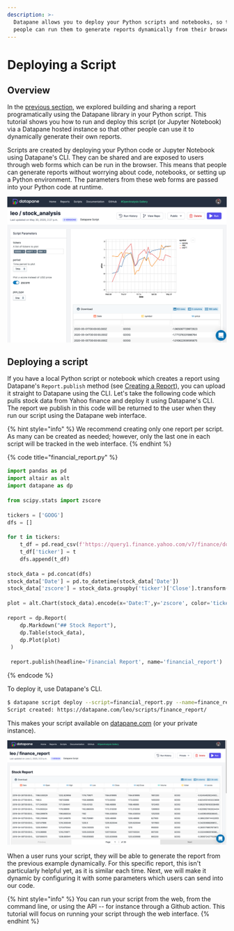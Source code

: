 ```yaml
---
description: >-
  Datapane allows you to deploy your Python scripts and notebooks, so that other
  people can run them to generate reports dynamically from their browser
---
```


# Deploying a Script

## Overview

In the [previous section](tut-creating-a-report.md), we explored building and sharing a report programatically using the Datapane library in your Python script. This tutorial shows you how to run and deploy this script \(or Jupyter Notebook\) via a Datapane hosted instance so that other people can use it to dynamically generate their own reports. 

Scripts are created by deploying your Python code or Jupyter Notebook using Datapane's CLI. They can be shared and are exposed to users through web forms which can be run in the browser. This means that people can generate reports without worrying about code, notebooks, or setting up a Python environment. The parameters from these web forms are passed into your Python code at runtime.

![](../.gitbook/assets/screenshot-2020-06-01-at-19.45.18.png)

## Deploying a script

If you have a local Python script or notebook which creates a report using Datapane's `Report.publish` method \(see [Creating a Report](tut-creating-a-report.md)\), you can upload it straight to Datapane using the CLI. Let's take the following code which pulls stock data from Yahoo finance and deploy it using Datapane's CLI. The report we publish in this code will be returned to the user when they run our script using the Datapane web interface.

{% hint style="info" %}
We recommend creating only one report per script. As many can be created as needed; however, only the last one in each script will be tracked in the web interface.
{% endhint %}

{% code title="financial\_report.py" %}
```python
import pandas as pd
import altair as alt
import datapane as dp

from scipy.stats import zscore

tickers = ['GOOG']
dfs = []

for t in tickers:
    t_df = pd.read_csv(f'https://query1.finance.yahoo.com/v7/finance/download/{t}?period1=1553600505&period2=1585222905&interval=1d&events=history')
    t_df['ticker'] = t
    dfs.append(t_df)

stock_data = pd.concat(dfs)
stock_data['Date'] = pd.to_datetime(stock_data['Date'])
stock_data['zscore'] = stock_data.groupby('ticker')['Close'].transform(lambda x: zscore(x))

plot = alt.Chart(stock_data).encode(x='Date:T',y='zscore', color='ticker').mark_line()

report = dp.Report(
    dp.Markdown("## Stock Report"),
    dp.Table(stock_data),
    dp.Plot(plot)
 )
 
 report.publish(headline='Financial Report', name='financial_report')
```
{% endcode %}

To deploy it, use Datapane's CLI.

```bash
$ datapane script deploy --script=financial_report.py --name=finance_report
Script created: https://datapane.com/leo/scripts/finance_report/
```

This makes your script available on [datapane.com](https://datapane.com/) \(or your private instance\).

![](../.gitbook/assets/image%20%2886%29.png)

When a user runs your script, they will be able to generate the report from the previous example dynamically. For this specific report, this isn't particularly helpful yet, as it is similar each time. Next, we will make it dynamic by configuring it with some parameters which users can send into our code.

{% hint style="info" %}
You can run your script from the web, from the command line, or using the API -- for instance through a Github action. This tutorial will focus on running your script through the web interface.
{% endhint %}



